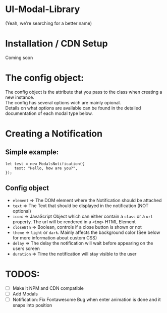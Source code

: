 # UI-Modal-Library

(Yeah, we're searching for a better name)

# Installation / CDN Setup

Coming soon

# The config object:

The config object is the attribute that you pass to the class when creating a new instance.  
The config has several options wich are mainly opional.  
Details on what options are available can be found in the detailed documentation of each modal type below.

# Creating a Notification

## Simple example:

```
let test = new ModalsNotification({
    text: "Hello, how are you?",
});
```

## Config object

-   `element` => The DOM element where the Notification should be attached
-   `text` => The Text that should be displayed in the notification (NOT optional)
-   `icon`: => JavaScript Object which can either contain a `class` or a `url` property. The url will be rendered in a `<img>` HTML Element
-   `closeBtn` => Boolean, controls if a close button is shown or not
-   `theme` => `light` or `dark`. Mainly affects the background color (See below for more information about custom CSS)
-   `delay` => The delay the notification will wait before appearing on the users screen
-   `duration` => Time the notification will stay visible to the user

# TODOS:

-   [ ] Make it NPM and CDN compatible
-   [ ] Add Modals
-   [ ] Notification: Fix Fontawesome Bug when enter animation is done and it snaps into position
